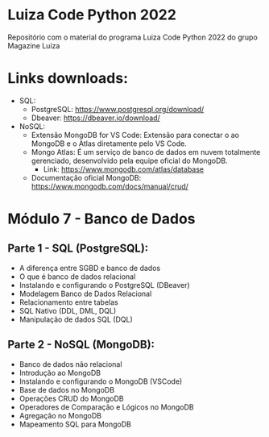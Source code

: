 # Luiza Code Python 2022
Repositório com o material do programa Luiza Code Python 2022 do grupo Magazine Luiza

# Links downloads:
- SQL:
  - PostgreSQL: https://www.postgresql.org/download/
  - Dbeaver: https://dbeaver.io/download/
- NoSQL:
  - Extensão MongoDB for VS Code: Extensão para conectar o ao MongoDB e o Atlas diretamente pelo VS Code.
  - Mongo Atlas: É um serviço de banco de dados em nuvem totalmente gerenciado, desenvolvido pela equipe oficial do MongoDB.
    * Link: https://www.mongodb.com/atlas/database
  - Documentação oficial MongoDB: https://www.mongodb.com/docs/manual/crud/

# Módulo 7 - Banco de Dados
## Parte 1 - SQL (PostgreSQL):
- A diferença entre SGBD e banco de dados
- O que é banco de dados relacional
- Instalando e configurando o PostgreSQL (DBeaver)
- Modelagem Banco de Dados Relacional
- Relacionamento entre tabelas
- SQL Nativo (DDL, DML, DQL)
- Manipulação de dados SQL (DQL)

## Parte  2 - NoSQL (MongoDB):
- Banco de dados não relacional
- Introdução ao MongoDB
- Instalando e configurando o MongoDB (VSCode)
- Base de dados no MongoDB
- Operações CRUD do MongoDB
- Operadores de Comparação e Lógicos no MongoDB
- Agregação no MongoDB
- Mapeamento SQL para MongoDB
